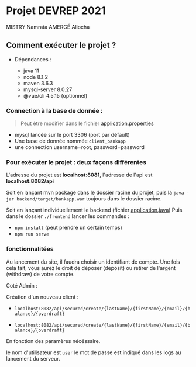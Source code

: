 # Projet DEVREP 2021

MISTRY Namrata
AMERGÉ Aliocha

## Comment exécuter le projet ?

- Dépendances : 
  
    - java 11
    - node 8.1.2
    - maven 3.6.3
    - mysql-server 8.0.27
    - @vue/cli 4.5.15 (optionnel)

### Connection à la base de donnée :

> Peut être modifier dans le fichier [application.properties](backend/src/main/resources/application.properties)

- mysql lancée sur le port 3306 (port par défault)
- Une base de donnée nommée `client_bankapp`
- une connection username=root, password=password

### Pour exécuter le projet : deux façons différentes

L'adresse du projet est **localhost:8081**, l'adresse de l'api est **localhost:8082/api**


Soit en lançant mvn package dans le dossier racine du projet, 
puis la `java -jar backend/target/bankapp.war` toujours dans le dossier racine.

Soit en lançant individuellement le backend (fichier [application.java](backend/src/main/java/fr/su/bankapp/Application.java))
Puis dans le dossier `./frontend` lancer les commandes :
- `npm install` (peut prendre un certain temps)
- `npm run serve`

### fonctionnalitées

Au lancement du site, il faudra choisir un identifiant de compte.
Une fois cela fait, vous aurez le droit de déposer (deposit) ou retirer de l'argent (withdraw) de votre compte.

Coté Admin :

Création d'un nouveau client :

- `localhost:8082/api/secured/create/{lastName}/{firstName}/{email}/{balance}/{overdraft}`
  
- `localhost:8082/api/secured/create/{lastName}/{firstName}/{email}/{balance}/{overdraft}`

En fonction des paramères nécéssaire.

le nom d'utilisateur est `user`
le mot de passe est indiqué dans les logs au lancement du serveur.